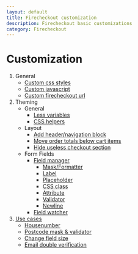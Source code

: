 ```yaml
---
layout: default
title: Firecheckout customization
description: Firecheckout basic customizations
category: Firecheckout
---
```


# Customization

 1. General
    - [Custom css styles](custom-css/)
    - [Custom javascript](custom-js/)
    - [Custom firecheckout url](/m2/extensions/firecheckout/configuration/#general-section)
 2. Theming
    - General
        - [Less variables](less-variables/)
        - [CSS helpers](css-helpers/)
    - Layout
        - [Add header/navigation block](change-page-layout/)
        - [Move order totals below cart items](move-order-totals-below-cart-items/)
        - [Hide useless checkout section](hide-useless-checkout-section/)
    - Form Fields
        - [Field manager](field-manager/)
            - [Mask/Formatter](field-manager/#mask)
            - [Label](field-manager/#label)
            - [Placeholder](field-manager/#placeholder)
            - [CSS class](field-manager/#css-class)
            - [Attribute](field-manager/#attribute)
            - [Validator](field-manager/#validator)
            - [Newline](field-manager/#newline)
        - [Field watcher](field-watcher/)
 3. [Use cases](use-cases/)
    - [Housenumber](use-cases/housenumber/)
    - [Postcode mask &amp; validator](use-cases/postcode-mask/)
    - [Change field size](use-cases/field-size/)
    - [Email double verification](use-cases/email-verification-field/)
